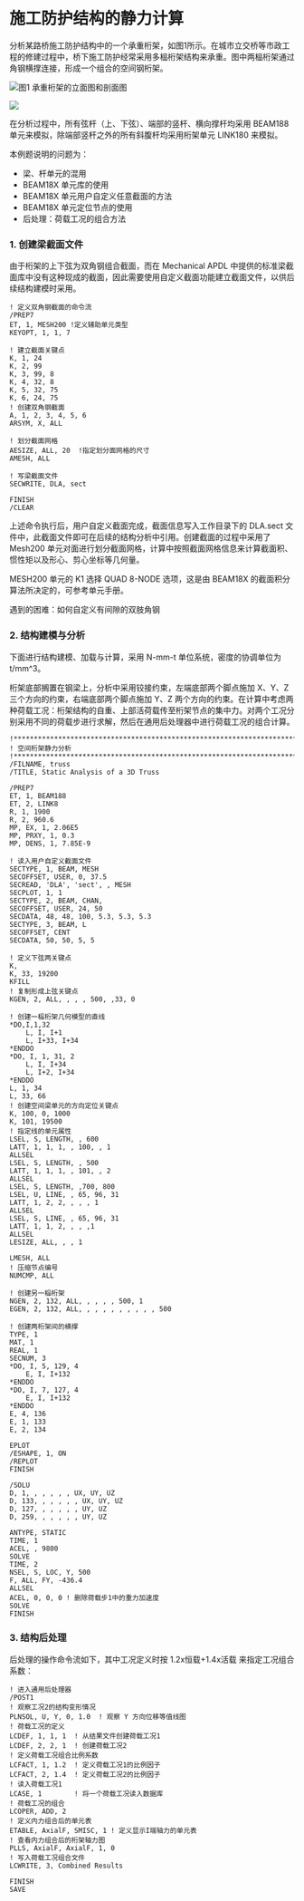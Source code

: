 施工防护结构的静力计算
=====================

分析某路桥施工防护结构中的一个承重桁架，如图1所示。在城市立交桥等市政工程的修建过程中，桥下施工防护经常采用多榀桁架结构来承重。图中两榀桁架通过角钢横撑连接，形成一个组合的空间钢桁架。

![图1 承重桁架的立面图和剖面图](https://github.com/windstriver/ansys-example/blob/master/STATIC-3D-BEAM188%26LINK180-Truss/problem_pic.png)

![](https://github.com/windstriver/ansys-example/blob/master/STATIC-3D-BEAM188%26LINK180-Truss/problem_pic2.png)

在分析过程中，所有弦杆（上、下弦）、端部的竖杆、横向撑杆均采用 BEAM188 单元来模拟，除端部竖杆之外的所有斜腹杆均采用桁架单元 LINK180 来模拟。

本例题说明的问题为：
- 梁、杆单元的混用
- BEAM18X 单元库的使用
- BEAM18X 单元用户自定义任意截面的方法
- BEAM18X 单元定位节点的使用
- 后处理：荷载工况的组合方法

### 1. 创建梁截面文件
由于桁架的上下弦为双角钢组合截面，而在 Mechanical APDL 中提供的标准梁截面库中没有这种现成的截面，因此需要使用自定义截面功能建立截面文件，以供后续结构建模时采用。

```
! 定义双角钢截面的命令流
/PREP7
ET, 1, MESH200 !定义辅助单元类型
KEYOPT, 1, 1, 7

! 建立截面关键点
K, 1, 24
K, 2, 99
K, 3, 99, 8
K, 4, 32, 8
K, 5, 32, 75
K, 6, 24, 75
! 创建双角钢截面
A, 1, 2, 3, 4, 5, 6
ARSYM, X, ALL

! 划分截面网格
AESIZE, ALL, 20  !指定划分面网格的尺寸
AMESH, ALL

! 写梁截面文件
SECWRITE, DLA, sect

FINISH
/CLEAR
```

上述命令执行后，用户自定义截面完成，截面信息写入工作目录下的 DLA.sect 文件中，此截面文件即可在后续的结构分析中引用。创建截面的过程中采用了 Mesh200 单元对面进行划分截面网格，计算中按照截面网格信息来计算截面积、惯性矩以及形心、剪心坐标等几何量。

MESH200 单元的 K1 选择 QUAD 8-NODE 选项，这是由 BEAM18X 的截面积分算法所决定的，可参考单元手册。

遇到的困难：如何自定义有间隙的双肢角钢

### 2. 结构建模与分析
下面进行结构建模、加载与计算，采用 N-mm-t 单位系统，密度的协调单位为 t/mm^3。

桁架底部搁置在钢梁上，分析中采用铰接约束，左端底部两个脚点施加 X、Y、Z三个方向的约束，右端底部两个脚点施加 Y、Z 两个方向的约束。在计算中考虑两种荷载工况：桁架结构的自重、上部活荷载传至桁架节点的集中力。对两个工况分别采用不同的荷载步进行求解，然后在通用后处理器中进行荷载工况的组合计算。

```
!****************************************************************************
! 空间桁架静力分析
!****************************************************************************
/FILNAME, truss
/TITLE, Static Analysis of a 3D Truss

/PREP7
ET, 1, BEAM188
ET, 2, LINK8
R, 1, 1900
R, 2, 960.6
MP, EX, 1, 2.06E5
MP, PRXY, 1, 0.3
MP, DENS, 1, 7.85E-9

! 读入用户自定义截面文件
SECTYPE, 1, BEAM, MESH
SECOFFSET, USER, 0, 37.5
SECREAD, 'DLA', 'sect', , MESH
SECPLOT, 1, 1
SECTYPE, 2, BEAM, CHAN, 
SECOFFSET, USER, 24, 50
SECDATA, 48, 48, 100, 5.3, 5.3, 5.3
SECTYPE, 3, BEAM, L
SECOFFSET, CENT
SECDATA, 50, 50, 5, 5

! 定义下弦两关键点
K, 
K, 33, 19200
KFILL
! 复制形成上弦关键点
KGEN, 2, ALL, , , , 500, ,33, 0

! 创建一榀桁架几何模型的直线
*DO,I,1,32
    L, I, I+1
    L, I+33, I+34
*ENDDO
*DO, I, 1, 31, 2
    L, I, I+34
    L, I+2, I+34
*ENDDO
L, 1, 34
L, 33, 66
! 创建空间梁单元的方向定位关键点
K, 100, 0, 1000
K, 101, 19500
! 指定线的单元属性
LSEL, S, LENGTH, , 600
LATT, 1, 1, 1, , 100, , 1
ALLSEL
LSEL, S, LENGTH, , 500
LATT, 1, 1, 1, , 101, , 2
ALLSEL
LSEL, S, LENGTH, ,700, 800
LSEL, U, LINE, , 65, 96, 31
LATT, 1, 2, 2, , , , 1
ALLSEL
LSEL, S, LINE, , 65, 96, 31
LATT, 1, 1, 2, , , ,1
ALLSEL
LESIZE, ALL, , , 1

LMESH, ALL
! 压缩节点编号
NUMCMP, ALL

! 创建另一榀桁架
NGEN, 2, 132, ALL, , , , , 500, 1
EGEN, 2, 132, ALL, , , , , , , , , , 500

! 创建两桁架间的横撑
TYPE, 1
MAT, 1
REAL, 1
SECNUM, 3
*DO, I, 5, 129, 4
    E, I, I+132
*ENDDO
*DO, I, 7, 127, 4
    E, I, I+132
*ENDDO
E, 4, 136
E, 1, 133
E, 2, 134

EPLOT
/ESHAPE, 1, ON
/REPLOT
FINISH

/SOLU
D, 1, , , , , , UX, UY, UZ
D, 133, , , , , , UX, UY, UZ
D, 127, , , , , , UY, UZ
D, 259, , , , , , UY, UZ

ANTYPE, STATIC
TIME, 1
ACEL, , 9800
SOLVE
TIME, 2
NSEL, S, LOC, Y, 500
F, ALL, FY, -436.4
ALLSEL
ACEL, 0, 0, 0 ! 删除荷载步1中的重力加速度
SOLVE
FINISH

```

### 3. 结构后处理
后处理的操作命令流如下，其中工况定义时按 1.2x恒载+1.4x活载 来指定工况组合系数：

```
! 进入通用后处理器
/POST1
! 观察工况2的结构变形情况
PLNSOL, U, Y, 0, 1.0  ! 观察 Y 方向位移等值线图
! 荷载工况的定义
LCDEF, 1, 1, 1  ! 从结果文件创建荷载工况1
LCDEF, 2, 2, 1  ! 创建荷载工况2
! 定义荷载工况组合比例系数
LCFACT, 1, 1.2  ! 定义荷载工况1的比例因子
LCFACT, 2, 1.4  ! 定义荷载工况2的比例因子
! 读入荷载工况1
LCASE, 1        ! 将一个荷载工况读入数据库
! 荷载工况的组合
LCOPER, ADD, 2
! 定义内力组合后的单元表
ETABLE, AxialF, SMISC, 1 ! 定义显示I端轴力的单元表
! 查看内力组合后的桁架轴力图
PLLS, AxialF, AxialF, 1, 0
! 写入荷载工况组合文件
LCWRITE, 3, Combined Results

FINISH
SAVE
```
